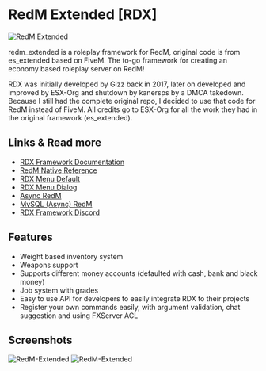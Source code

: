 # RedM Extended [RDX]
![RedM Extended](https://i.imgur.com/OEjfYF0.jpg)

redm_extended is a roleplay framework for RedM, original code is from es_extended based on FiveM. The to-go framework for creating an economy based roleplay server on RedM!

RDX was initially developed by Gizz back in 2017, later on developed and improved by ESX-Org and shutdown by kanersps by a DMCA takedown.
Because I still had the complete original repo, I decided to use that code for RedM instead of FiveM.
All credits go to ESX-Org for all the work they had in the original framework (es_extended).

## Links & Read more
- [RDX Framework Documentation](https://rdx-framework.cfx.digital/)
- [RedM Native Reference](https://vespura.com/doc/natives/)
- [RDX Menu Default](https://github.com/TigoDevelopment/rdx_menu_default)
- [RDX Menu Dialog](https://github.com/TigoDevelopment/rdx_menu_dialog)
- [Async RedM](https://github.com/TigoDevelopment/redm-async/tree/master)
- [MySQL (Async) RedM](https://github.com/TigoDevelopment/redm-mysql-async)
- [RDX Framework Discord](https://discord.gg/HScTyEt)

## Features
- Weight based inventory system
- Weapons support
- Supports different money accounts (defaulted with cash, bank and black money)
- Job system with grades
- Easy to use API for developers to easily integrate RDX to their projects
- Register your own commands easily, with argument validation, chat suggestion and using FXServer ACL

## Screenshots
![RedM-Extended](https://i.imgur.com/Ijczndn.jpg)
![RedM-Extended](https://i.imgur.com/amlwgHj.jpg)
